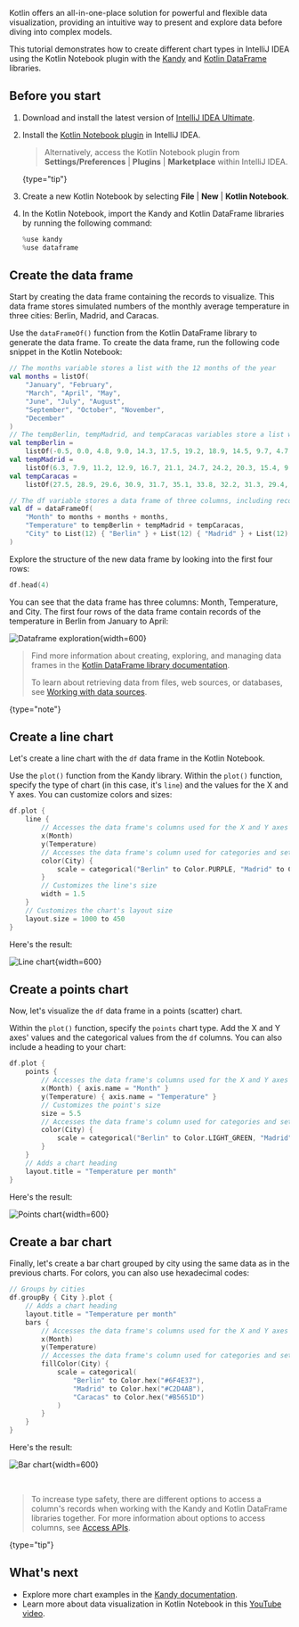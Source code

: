 [//]: # (title: Data visualization in the Kotlin Notebook with Kandy)

Kotlin offers an all-in-one-place solution for powerful and flexible data visualization, providing an intuitive way to present and explore data 
before diving into complex models.

This tutorial demonstrates how to create different chart types in IntelliJ IDEA using the Kotlin Notebook plugin with
the [Kandy](https://kotlin.github.io/kandy/welcome.html) and [Kotlin DataFrame](https://kotlin.github.io/dataframe/gettingstarted.html) libraries.

## Before you start

1. Download and install the latest version of [IntelliJ IDEA Ultimate](https://www.jetbrains.com/idea/download/?section=mac).
2. Install the [Kotlin Notebook plugin](https://plugins.jetbrains.com/plugin/16340-kotlin-notebook) in IntelliJ IDEA.
   
    > Alternatively, access the Kotlin Notebook plugin from **Settings/Preferences** | **Plugins** | **Marketplace** within IntelliJ IDEA.
    >
    {type="tip"}

3. Create a new Kotlin Notebook by selecting **File** | **New** | **Kotlin Notebook**.
4. In the Kotlin Notebook, import the Kandy and Kotlin DataFrame libraries by running the following command:

    ```kotlin
    %use kandy
    %use dataframe
    ```

## Create the data frame

Start by creating the data frame containing the records to visualize. This data frame stores simulated numbers of the 
monthly average temperature in three cities: Berlin, Madrid, and Caracas.

Use the `dataFrameOf()` function from the Kotlin DataFrame library
to generate the data frame. To create the data frame, run the following code snippet in the Kotlin Notebook:

```kotlin
// The months variable stores a list with the 12 months of the year
val months = listOf(
    "January", "February",
    "March", "April", "May",
    "June", "July", "August",
    "September", "October", "November",
    "December"
)
// The tempBerlin, tempMadrid, and tempCaracas variables store a list with temperature values for each month
val tempBerlin =
    listOf(-0.5, 0.0, 4.8, 9.0, 14.3, 17.5, 19.2, 18.9, 14.5, 9.7, 4.7, 1.0)
val tempMadrid =
    listOf(6.3, 7.9, 11.2, 12.9, 16.7, 21.1, 24.7, 24.2, 20.3, 15.4, 9.9, 6.6)
val tempCaracas =
    listOf(27.5, 28.9, 29.6, 30.9, 31.7, 35.1, 33.8, 32.2, 31.3, 29.4, 28.9, 27.6)

// The df variable stores a data frame of three columns, including records of months, temperature, and cities
val df = dataFrameOf(
    "Month" to months + months + months,
    "Temperature" to tempBerlin + tempMadrid + tempCaracas,
    "City" to List(12) { "Berlin" } + List(12) { "Madrid" } + List(12) { "Caracas" }
)
```

Explore the structure of the new data frame by looking into the first four rows:

```kotlin
df.head(4)
```

You can see that the data frame has three columns: Month, Temperature, and City. 
The first four rows of the data frame contain records of the temperature in Berlin from January to April:

![Dataframe exploration](visualization-dataframe-temperature.png){width=600}

> Find more information about creating, exploring, and managing data frames in the [Kotlin DataFrame library documentation](https://kotlin.github.io/dataframe/info.html).
> 
> To learn about retrieving data from files, web sources, or databases, see [Working with data sources](data-analysis-work-with-data-sources.md).
> 
{type="note"}

## Create a line chart

Let's create a line chart with the `df` data frame in the Kotlin Notebook.

Use the `plot()` function from the Kandy library. Within the `plot()` function, specify the type of chart (in this case, it's `line`) 
and the values for the X and Y axes. You can customize colors and sizes:

```kotlin
df.plot {
    line {
        // Accesses the data frame's columns used for the X and Y axes 
        x(Month)
        y(Temperature)
        // Accesses the data frame's column used for categories and sets colors for these categories 
        color(City) {
            scale = categorical("Berlin" to Color.PURPLE, "Madrid" to Color.ORANGE, "Caracas" to Color.GREEN)
        }
        // Customizes the line's size
        width = 1.5
    }
    // Customizes the chart's layout size
    layout.size = 1000 to 450
}
```

Here's the result:

![Line chart](visualization-line-chart.svg){width=600}

## Create a points chart

Now, let's visualize the `df` data frame in a points (scatter) chart. 

Within the `plot()` function, specify the `points` chart type. Add the X and Y axes' values and the categorical values from the `df` columns.
You can also include a heading to your chart:

```kotlin
df.plot {
    points {
        // Accesses the data frame's columns used for the X and Y axes 
        x(Month) { axis.name = "Month" }
        y(Temperature) { axis.name = "Temperature" }
        // Customizes the point's size
        size = 5.5
        // Accesses the data frame's column used for categories and sets colors for these categories 
        color(City) {
            scale = categorical("Berlin" to Color.LIGHT_GREEN, "Madrid" to Color.BLACK, "Caracas" to Color.YELLOW)
        }
    }
    // Adds a chart heading
    layout.title = "Temperature per month"
}
```

Here's the result:

![Points chart](visualization-points-chart.svg){width=600}

## Create a bar chart

Finally, let's create a bar chart grouped by city using the same data as in the previous charts. 
For colors, you can also use hexadecimal codes: 

```kotlin
// Groups by cities  
df.groupBy { City }.plot {
    // Adds a chart heading
    layout.title = "Temperature per month"
    bars {
        // Accesses the data frame's columns used for the X and Y axes 
        x(Month)
        y(Temperature)
        // Accesses the data frame's column used for categories and sets colors for these categories 
        fillColor(City) {
            scale = categorical(
                "Berlin" to Color.hex("#6F4E37"),
                "Madrid" to Color.hex("#C2D4AB"),
                "Caracas" to Color.hex("#B5651D")
            )
        }
    }
}
```

Here's the result:

![Bar chart](visualization-bar-chart.svg){width=600}

<p>&nbsp;</p>

> To increase type safety, there are different options to access a column's records when working with the Kandy and Kotlin DataFrame libraries together.
> For more information about options to access columns, see [Access APIs](https://kotlin.github.io/dataframe/apilevels.html).
>
{type="tip"}


## What's next

* Explore more chart examples in the [Kandy documentation](https://kotlin.github.io/kandy/examples.html).
* Learn more about data visualization in Kotlin Notebook in this [YouTube video]( https://www.youtube.com/watch?v=m4Cqz2_P9rI&t=4s).
